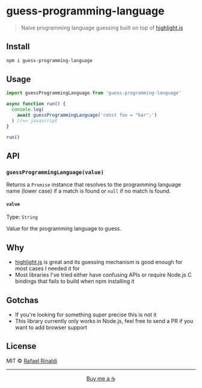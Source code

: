 # guess-programming-language

> Naive programming language guessing built on top of [highlight.js][highlight.js]

[highlight.js]: https://github.com/highlightjs/highlight.js

## Install

```sh
npm i guess-programming-language
```

## Usage

```js
import guessProgrammingLanguage from 'guess-programming-language'

async function run() {
  console.log(
    await guessProgrammingLanguage('const foo = "bar";')
  ) //=> javascript
}

run()
```

## API

### `guessProgrammingLanguage(value)`

Returns a `Promise` instance that resolves to the programming language name (lower case) if a match is found or `null` if no match is found.

#### `value`

Type: `String`

Value for the programming language to guess.


## Why

- [highlight.js][highlight.js] is great and its guessing mechanism is good enough for most cases I needed it for
- Most libraries I've tried either have confusing APIs or require Node.js C bindings that fails to build when npm installing it

## Gotchas

- If you're looking for something super precise this is not it
- This library currently only works in Node.js, feel free to send a PR if you want to add browser support

## License

MIT © [Rafael Rinaldi](https://rinaldi.io)

---

<p align="center">
  <a href="https://buymeacoff.ee/rinaldi" title="Buy me a coffee">Buy me a ☕</a>
</p>
